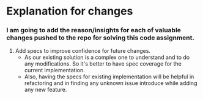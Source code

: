 # Explanation for changes

 ### I am going to add the reason/insights for each of valuable changes pushed to the repo for solving this code assignment.

 1. Add specs to improve confidence for future changes.
	 -  As our existing solution is a complex one to understand and to do any modifications. So it's better to have spec coverage for the current implementation.
	 - Also, having the specs for existing implementation will be helpful in refactoring and in finding any unknown issue introduce while adding any new feature. 

